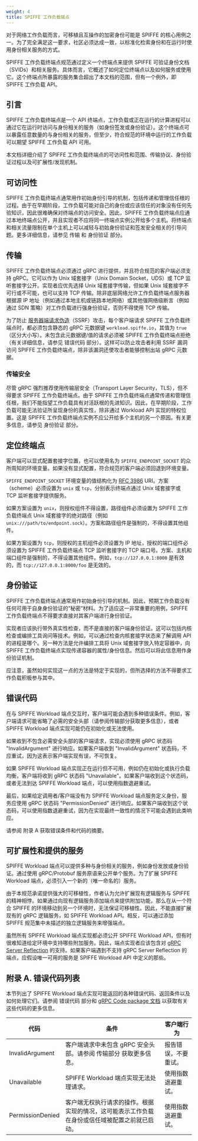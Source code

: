 ```yaml
---
weight: 4
title: SPIFFE 工作负载端点
---
```


对于网络工作负载而言，可移植且互操作的加密身份可能是 SPIFFE 的核心用例之一。为了完全满足这一要求，社区必须达成一致，以标准化检索身份和在运行时使用身份相关服务的方式。

SPIFFE 工作负载终端点规范通过定义一个终端点来提供 SPIFFE 可验证身份文档（SVIDs）和相关服务。具体而言，它概述了如何定位终端点以及如何服务或使用它。这个终端点所暴露的服务集合超出了本文档的范围，但有一个例外，即 SPIFFE 工作负载 API。

## 引言

SPIFFE 工作负载终端点是一个 API 终端点，工作负载或正在运行的计算进程可以通过它在运行时访问与身份相关的服务（如身份签发或身份验证）。这个终端点可以暴露任意数量的与身份相关的服务，但至少，符合规范的环境中运行的工作负载可以期望 SPIFFE 工作负载 API 可用。

本文档详细介绍了 SPIFFE 工作负载终端点的可访问性和范围、传输协议、身份验证过程以及可扩展性/发现机制。

## 可访问性

SPIFFE 工作负载终端点通常用作初始身份引导的机制，包括传递和管理信任根的过程。由于在早期阶段，工作负载可能对自己的身份或应该信任的对象没有任何先验知识，因此很难确保对终端点的访问安全。因此，SPIFFE 工作负载终端点应通过本地终端点公开，并且实现者不应将同一终端点实例公开给多个主机。将终端点和相关流量限制在单个主机上可以减轻与初始身份验证和签发安全相关的引导问题。更多详细信息，请参见 传输 和 身份验证 部分。

## 传输

SPIFFE 工作负载终端点必须通过 gRPC 进行提供，并且符合规范的客户端必须支持 gRPC。它可以作为 Unix 域套接字（Unix Domain Socket，UDS）或 TCP 监听套接字公开。实现者应优先选择 Unix 域套接字传输，但如果 Unix 域套接字不可行或不可能，也可以支持 TCP 传输。除非底层网络允许工作负载终端点服务器根据源 IP 地址（例如通过本地主机或链路本地网络）或其他强网络级断言（例如通过 SDN 策略）对工作负载进行强身份验证，否则不得使用 TCP 传输。

为了防止 [服务器端请求伪造](https://www.owasp.org/index.php/Server_Side_Request_Forgery)（SSRF）攻击，每个客户端请求 SPIFFE 工作负载终端点时，都必须包含静态的 gRPC 元数据键 `workload.spiffe.io`，其值为 `true`（区分大小写）。未包含此元数据键/值的请求必须被 SPIFFE 工作负载终端点拒绝（有关详细信息，请参见 错误代码 部分）。这样可以防止攻击者利用 SSRF 漏洞访问 SPIFFE 工作负载终端点，除非该漏洞还使攻击者能够控制出站 gRPC 元数据。

### 传输安全

尽管 gRPC 强烈推荐使用传输层安全（Transport Layer Security，TLS），但不得要求 SPIFFE 工作负载终端点。由于 SPIFFE 工作负载终端点通常传递和管理信任根，我们不能指望工作负载具有对活跃根的先进知识。因此，在早期阶段，工作负载可能无法验证所呈现身份的真实性，除非通过 Workload API 实现的特权位置。这是 SPIFFE 工作负载终端点实例不应公开给多个主机的另一个原因。有关更多信息，请参见 身份验证 部分。

## 定位终端点

客户端可以显式配置套接字位置，也可以使用名为 `SPIFFE_ENDPOINT_SOCKET` 的众所周知的环境变量。如果没有显式配置，符合规范的客户端必须回退到环境变量。

`SPIFFE_ENDPOINT_SOCKET` 环境变量的值结构化为 [RFC 3986](https://www.ietf.org/rfc/rfc3986.txt) URI。方案（scheme）必须设置为 `unix` 或 `tcp`，分别表示终端点通过 Unix 域套接字或 TCP 监听套接字提供服务。

如果方案设置为 `unix`，则授权组件不得设置，路径组件必须设置为 SPIFFE 工作负载终端点 Unix 域套接字的绝对路径（例如 `unix:///path/to/endpoint.sock`）。方案和路径组件是强制的，不得设置其他组件。

如果方案设置为 `tcp`，则授权的主机组件必须设置为 IP 地址，授权的端口组件必须设置为 SPIFFE 工作负载终端点 TCP 监听套接字的 TCP 端口号。方案、主机和端口组件是强制的，不得设置其他组件。例如，`tcp://127.0.0.1:8000` 是有效的，而 `tcp://127.0.0.1:8000/foo` 是无效的。

## 身份验证

SPIFFE 工作负载终端点通常用作初始身份引导的机制。因此，预期工作负载没有任何可用于自身身份验证的“秘密”材料。为了适应这一非常重要的用例，SPIFFE 工作负载终端点不得要求直接对其客户端进行身份验证。

实现者应该执行带外真实性检查，而不是直接的客户端身份验证。这可以包括内核检查或编排工具询问等技术。例如，可以通过检查内核套接字状态来了解调用 API 的进程是哪个。另一种方法是允许编排工具将 Unix 域套接字放入特定容器中，向 SPIFFE 工作负载终端点实现传递容器的属性/身份信息。然后可以将此信息用作身份验证机制。

应注意，虽然如何实现这一点的方法是特定于实现的，但所选择的方法不得要求工作负载积极参与其中。

## 错误代码

在与 SPIFFE Workload 端点交互时，客户端可能会遇到多种错误条件。例如，客户端请求可能省略了必需的安全头部（请参阅传输部分获取更多信息），或者 SPIFFE Workload 端点实现可能仍在初始化或无法使用。

如果收到不包含必需安全头部的客户端请求，实现必须使用 gRPC 状态码 "InvalidArgument" 进行响应。如果客户端收到 "InvalidArgument" 状态码，不应重试，因为这表示客户端实现有误，不可恢复。

如果 SPIFFE Workload 端点实现正在运行但不可用，例如仍在初始化或执行负载均衡，客户端将收到 gRPC 状态码 "Unavailable"。如果客户端收到这个状态码，或者无法到达 SPIFFE Workload 端点，可以使用指数退避重试。

最后，如果给定调用者/客户端没有为 SPIFFE Workload 端点服务定义身份，服务应使用 gRPC 状态码 "PermissionDenied" 进行响应。如果客户端收到这个状态码，可以使用指数退避重试，因为在实现最终一致性的情况下可能会遇到此类响应。

请参阅 附录 A 获取错误条件和代码的摘要。

## 可扩展性和提供的服务

SPIFFE Workload 端点可以提供多种与身份相关的服务，例如身份发放或身份验证。通过使用 gRPC/Protobuf 服务原语来公开单个服务。为了扩展 SPIFFE Workload 端点，必须引入一个新的（唯一命名的）服务。

由于本规范承诺提供强大的可移植性，作者认为允许扩展现有逻辑服务与 SPIFFE 的精神相悖。如果通过向现有逻辑服务添加端点来提供附加功能，那么在从一个符合 SPIFFE 的环境移动到另一个环境时，无法保证可移植性。因此，不能直接扩展现有的 gRPC 逻辑服务，如 SPIFFE Workload API。相反，可以通过添加 SPIFFE 规范集中未描述的独立逻辑服务来增强端点。

虽然所有 SPIFFE Workload 端点实现都必须公开 SPIFFE Workload API，但有时很难知道给定环境中支持哪些附加服务。因此，端点实现者应该包含对 [gRPC Server Reflection](https://github.com/grpc/grpc/blob/master/doc/server-reflection.md) 的支持。如果客户端遇到不支持 gRPC Server Reflection 的端点，应假设唯一可用的服务是 SPIFFE Workload API 中定义的那些。

## 附录 A. 错误代码列表

本节列出了 SPIFFE Workload 端点实现可能返回的各种错误代码、返回条件以及如何处理它们。请参阅 错误代码 部分和 [gRPC Code package 文档](https://godoc.org/google.golang.org/grpc/codes) 以获取有关这些代码的更多信息。

| 代码             | 条件                                                         | 客户端行为           |
| ---------------- | ------------------------------------------------------------ | -------------------- |
| InvalidArgument  | 客户端请求中未包含 gRPC 安全头部。请参阅 传输部分 获取更多信息。 | 报告错误，不要重试。 |
| Unavailable      | SPIFFE Workload 端点实现无法处理请求。                       | 使用指数退避重试。   |
| PermissionDenied | 客户端无权执行请求的操作。根据实现的情况，这可能表示工作负载在身份或信任域被配置之前就已启动。 | 使用指数退避重试。   |
